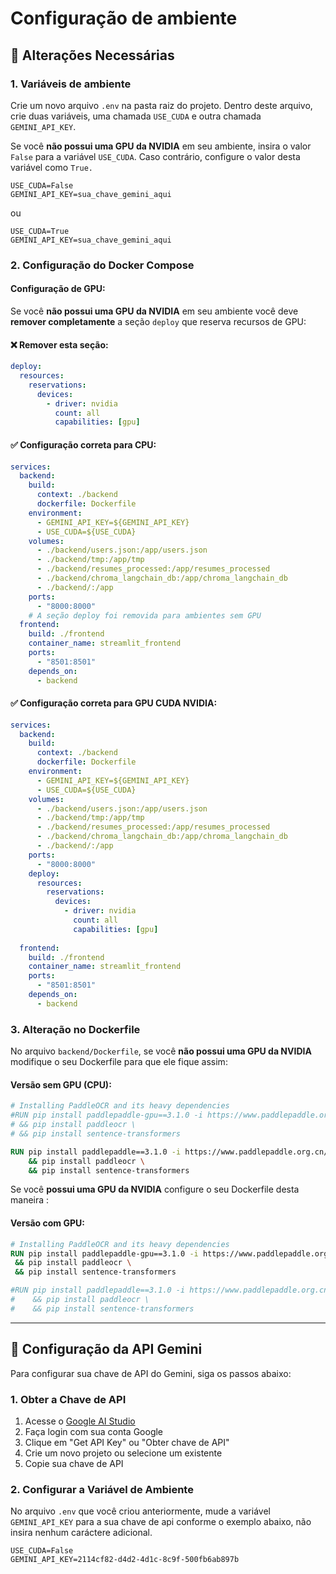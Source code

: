 # Configuração de ambiente

## 🔧 Alterações Necessárias

### 1. Variáveis de ambiente

Crie um novo arquivo `.env` na pasta raiz do projeto. Dentro deste arquivo, crie duas variáveis, uma chamada `USE_CUDA` e outra chamada `GEMINI_API_KEY`. 

Se você **não possui uma GPU da NVIDIA** em seu ambiente, insira o valor `False` para a variável `USE_CUDA`. Caso contrário, configure o valor desta variável como `True.`


```env
USE_CUDA=False
GEMINI_API_KEY=sua_chave_gemini_aqui
```
ou

```env
USE_CUDA=True
GEMINI_API_KEY=sua_chave_gemini_aqui
```

### 2. Configuração do Docker Compose

#### Configuração de GPU:
Se você **não possui uma GPU da NVIDIA** em seu ambiente você deve **remover completamente** a seção `deploy` que reserva recursos de GPU:

#### ❌ Remover esta seção:
```yaml
deploy:
  resources:
    reservations:
      devices:
        - driver: nvidia
          count: all
          capabilities: [gpu]
```

#### ✅ Configuração correta para CPU:
```yaml
services:
  backend:
    build:
      context: ./backend
      dockerfile: Dockerfile
    environment:
      - GEMINI_API_KEY=${GEMINI_API_KEY}
      - USE_CUDA=${USE_CUDA}
    volumes:
      - ./backend/users.json:/app/users.json
      - ./backend/tmp:/app/tmp 
      - ./backend/resumes_processed:/app/resumes_processed 
      - ./backend/chroma_langchain_db:/app/chroma_langchain_db
      - ./backend/:/app   
    ports:
      - "8000:8000"
    # A seção deploy foi removida para ambientes sem GPU
  frontend:
    build: ./frontend
    container_name: streamlit_frontend
    ports:
      - "8501:8501"
    depends_on:
      - backend
```
#### ✅ Configuração correta para GPU CUDA NVIDIA:
```yaml
services:
  backend:
    build:
      context: ./backend
      dockerfile: Dockerfile
    environment:
      - GEMINI_API_KEY=${GEMINI_API_KEY}
      - USE_CUDA=${USE_CUDA}
    volumes:
      - ./backend/users.json:/app/users.json
      - ./backend/tmp:/app/tmp 
      - ./backend/resumes_processed:/app/resumes_processed 
      - ./backend/chroma_langchain_db:/app/chroma_langchain_db
      - ./backend/:/app   
    ports:
      - "8000:8000"
    deploy:
      resources:
        reservations:
          devices:
            - driver: nvidia
              count: all
              capabilities: [gpu]
              
  frontend:
    build: ./frontend
    container_name: streamlit_frontend
    ports:
      - "8501:8501"
    depends_on:
      - backend
```


### 3. Alteração no Dockerfile

No arquivo `backend/Dockerfile`, se você **não possui uma GPU da NVIDIA** modifique o seu Dockerfile para que ele fique assim:

#### Versão sem GPU (CPU):
```dockerfile
# Installing PaddleOCR and its heavy dependencies
#RUN pip install paddlepaddle-gpu==3.1.0 -i https://www.paddlepaddle.org.cn/packages/stable/cu118/ \
# && pip install paddleocr \
# && pip install sentence-transformers

RUN pip install paddlepaddle==3.1.0 -i https://www.paddlepaddle.org.cn/packages/stable/cpu/ \
    && pip install paddleocr \
    && pip install sentence-transformers
```

Se você  **possui uma GPU da NVIDIA** configure o seu Dockerfile desta maneira :

#### Versão com GPU:
```dockerfile
# Installing PaddleOCR and its heavy dependencies
RUN pip install paddlepaddle-gpu==3.1.0 -i https://www.paddlepaddle.org.cn/packages/stable/cu118/ \
 && pip install paddleocr \
 && pip install sentence-transformers

#RUN pip install paddlepaddle==3.1.0 -i https://www.paddlepaddle.org.cn/packages/stable/cpu/ \
#    && pip install paddleocr \
#    && pip install sentence-transformers

```
---

## 🔑 Configuração da API Gemini

Para configurar sua chave de API do Gemini, siga os passos abaixo:

### 1. Obter a Chave de API

1. Acesse o [Google AI Studio](https://aistudio.google.com/)
2. Faça login com sua conta Google
3. Clique em "Get API Key" ou "Obter chave de API"
4. Crie um novo projeto ou selecione um existente
5. Copie sua chave de API

### 2. Configurar a Variável de Ambiente

No arquivo `.env` que você criou anteriormente, mude a variável `GEMINI_API_KEY` para a sua chave de api conforme o exemplo abaixo, não insira nenhum caráctere adicional.

```env
USE_CUDA=False
GEMINI_API_KEY=2114cf82-d4d2-4d1c-8c9f-500fb6ab897b
```